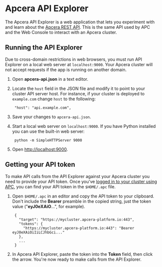 # Apcera API Explorer

The Apcera API Explorer is a web application that lets you experiment with and learn about the [Apcera REST API](docs.apcera.com/api/apcera-api-endpoints/). This is the same API used by APC and the Web Console to interact with an Apcera cluster. 

## Running the API Explorer

Due to cross-domain restrictions in web browsers, you must run API Explorer on a local web server at `localhost:9000`. Your Apcera cluster will not accept requests if the app is running on another domain. 

1. Open **apcera-api.json** in a text editor.
2. Locate the `host` field in the JSON file and modify it to point to your cluster API server host. For instance, if your cluster is deployed to `example.com` change `host` to the following:

        "host": "api.example.com",

4. Save your changes to `apcera-api.json`.
2. Start a local web server on `localhost:9000`. If you have Python installed you can use the built-in web server:

        python -m SimpleHTTPServer 9000
        
8. Open [http://localhost:9000](http://localhost:9000).
   

## Getting your API token

To make API calls from the API Explorer against your Apcera cluster you need to provide your API token. Once you've [logged in to your cluster using APC](http://docs.apcera.com/quickstart/installing-apc/#targeting-your-platform-and-logging-in-using-apc), you can find your API token in the `$HOME/.apc` file.
   
1. Open `$HOME/.apc` in an editor and copy the API token to your clipboard. Don't include the **Bearer** preamble in the copied string, just the token value ("**eyJ0eXAiO**...", for example).
    
        {
          "target": "https://mycluster.apcera-platform.io:443",
          "tokens": {
            "https://mycluster.apcera-platform.io:443": "Bearer eyJ0eXAiOiIiLCJhbGci..."
          },
          ...
        }

2. In Apcera API Explorer, paste the token into the **Token** field, then click the arrow. You're now ready to make calls from the API Explorer.

